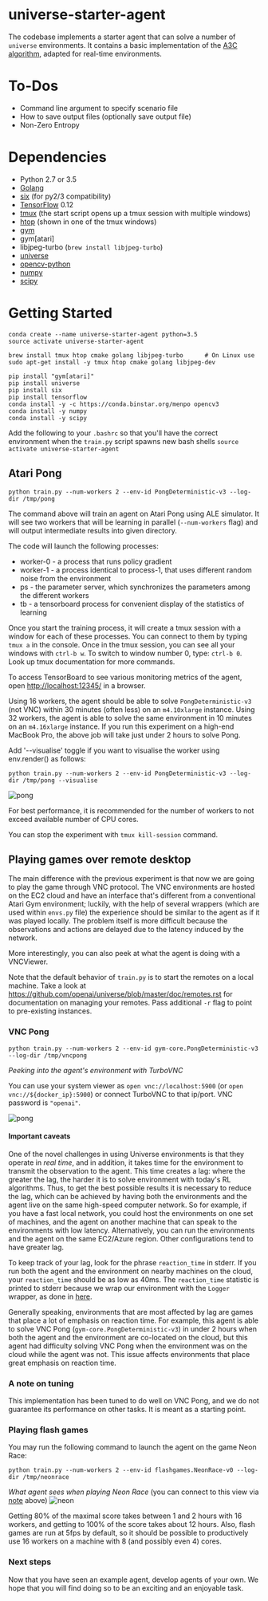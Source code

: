 # universe-starter-agent

The codebase implements a starter agent that can solve a number of `universe` environments.
It contains a basic implementation of the [A3C algorithm](https://arxiv.org/abs/1602.01783), adapted for real-time environments.

# To-Dos
* Command line argument to specify scenario file
* How to save output files (optionally save output file)
* Non-Zero Entropy

# Dependencies

* Python 2.7 or 3.5
* [Golang](https://golang.org/doc/install)
* [six](https://pypi.python.org/pypi/six) (for py2/3 compatibility)
* [TensorFlow](https://www.tensorflow.org/) 0.12
* [tmux](https://tmux.github.io/) (the start script opens up a tmux session with multiple windows)
* [htop](https://hisham.hm/htop/) (shown in one of the tmux windows)
* [gym](https://pypi.python.org/pypi/gym)
* gym[atari]
* libjpeg-turbo (`brew install libjpeg-turbo`)
* [universe](https://pypi.python.org/pypi/universe)
* [opencv-python](https://pypi.python.org/pypi/opencv-python)
* [numpy](https://pypi.python.org/pypi/numpy)
* [scipy](https://pypi.python.org/pypi/scipy)

# Getting Started

```
conda create --name universe-starter-agent python=3.5
source activate universe-starter-agent

brew install tmux htop cmake golang libjpeg-turbo      # On Linux use sudo apt-get install -y tmux htop cmake golang libjpeg-dev

pip install "gym[atari]"
pip install universe
pip install six
pip install tensorflow
conda install -y -c https://conda.binstar.org/menpo opencv3
conda install -y numpy
conda install -y scipy
```


Add the following to your `.bashrc` so that you'll have the correct environment when the `train.py` script spawns new bash shells
```source activate universe-starter-agent```

## Atari Pong

`python train.py --num-workers 2 --env-id PongDeterministic-v3 --log-dir /tmp/pong`

The command above will train an agent on Atari Pong using ALE simulator.
It will see two workers that will be learning in parallel (`--num-workers` flag) and will output intermediate results into given directory.

The code will launch the following processes:
* worker-0 - a process that runs policy gradient
* worker-1 - a process identical to process-1, that uses different random noise from the environment
* ps - the parameter server, which synchronizes the parameters among the different workers
* tb - a tensorboard process for convenient display of the statistics of learning

Once you start the training process, it will create a tmux session with a window for each of these processes. You can connect to them by typing `tmux a` in the console.
Once in the tmux session, you can see all your windows with `ctrl-b w`.
To switch to window number 0, type: `ctrl-b 0`. Look up tmux documentation for more commands.

To access TensorBoard to see various monitoring metrics of the agent, open [http://localhost:12345/](http://localhost:12345/) in a browser.

Using 16 workers, the agent should be able to solve `PongDeterministic-v3` (not VNC) within 30 minutes (often less) on an `m4.10xlarge` instance.
Using 32 workers, the agent is able to solve the same environment in 10 minutes on an `m4.16xlarge` instance.
If you run this experiment on a high-end MacBook Pro, the above job will take just under 2 hours to solve Pong.

Add '--visualise' toggle if you want to visualise the worker using env.render() as follows:

`python train.py --num-workers 2 --env-id PongDeterministic-v3 --log-dir /tmp/pong --visualise`

![pong](https://github.com/openai/universe-starter-agent/raw/master/imgs/tb_pong.png "Pong")

For best performance, it is recommended for the number of workers to not exceed available number of CPU cores.

You can stop the experiment with `tmux kill-session` command.

## Playing games over remote desktop

The main difference with the previous experiment is that now we are going to play the game through VNC protocol.
The VNC environments are hosted on the EC2 cloud and have an interface that's different from a conventional Atari Gym
environment;  luckily, with the help of several wrappers (which are used within `envs.py` file)
the experience should be similar to the agent as if it was played locally. The problem itself is more difficult
because the observations and actions are delayed due to the latency induced by the network.

More interestingly, you can also peek at what the agent is doing with a VNCViewer.

Note that the default behavior of `train.py` is to start the remotes on a local machine. Take a look at https://github.com/openai/universe/blob/master/doc/remotes.rst for documentation on managing your remotes. Pass additional `-r` flag to point to pre-existing instances.

### VNC Pong

`python train.py --num-workers 2 --env-id gym-core.PongDeterministic-v3 --log-dir /tmp/vncpong`

_Peeking into the agent's environment with TurboVNC_

You can use your system viewer as `open vnc://localhost:5900` (or `open vnc://${docker_ip}:5900`) or connect TurboVNC to that ip/port.
VNC password is `"openai"`.

![pong](https://github.com/openai/universe-starter-agent/raw/master/imgs/vnc_pong.png "Pong over VNC")

#### Important caveats

One of the novel challenges in using Universe environments is that
they operate in *real time*, and in addition, it takes time for the
environment to transmit the observation to the agent.  This time
creates a lag: where the greater the lag, the harder it is to solve
environment with today's RL algorithms.  Thus, to get the best
possible results it is necessary to reduce the lag, which can be
achieved by having both the environments and the agent live
on the same high-speed computer network.  So for example, if you have
a fast local network, you could host the environments on one set of
machines, and the agent on another machine that can speak to the
environments with low latency.  Alternatively, you can run the
environments and the agent on the same EC2/Azure region.  Other
configurations tend to have greater lag.

To keep track of your lag, look for the phrase `reaction_time` in
stderr.  If you run both the agent and the environment on nearby
machines on the cloud, your `reaction_time` should be as low as 40ms.
The `reaction_time` statistic is printed to stderr because we wrap our
environment with the `Logger` wrapper, as done in
[here](<https://github.com/openai/universe-starter-agent/blob/master/envs.py#L32>).

Generally speaking, environments that are most affected by lag are
games that place a lot of emphasis on reaction time.  For example,
this agent is able to solve VNC Pong
(`gym-core.PongDeterministic-v3`) in under 2 hours when both the agent
and the environment are co-located on the cloud, but this agent had
difficulty solving VNC Pong when the environment was on the cloud
while the agent was not.  This issue affects environments that place
great emphasis on reaction time.

### A note on tuning

This implementation has been tuned to do well on VNC Pong, and we do not guarantee
its performance on other tasks.  It is meant as a starting point.

### Playing flash games

You may run the following command to launch the agent on the game Neon Race:

`python train.py --num-workers 2 --env-id flashgames.NeonRace-v0 --log-dir /tmp/neonrace`

_What agent sees when playing Neon Race_
(you can connect to this view via [note](#vnc-pong) above)
![neon](https://github.com/openai/universe-starter-agent/raw/master/imgs/neon_race.png "Neon Race")

Getting 80% of the maximal score takes between 1 and 2 hours with 16 workers, and getting to 100% of the score
takes about 12 hours.  Also, flash games are run at 5fps by default, so it should be possible to productively
use 16 workers on a machine with 8 (and possibly even 4) cores.

### Next steps

Now that you have seen an example agent, develop agents of your own.  We hope that you will find
doing so to be an exciting and an enjoyable task.
